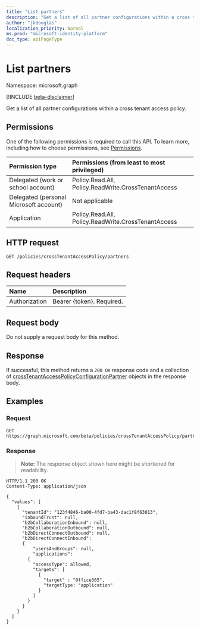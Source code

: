```yaml
---
title: "List partners"
description: "Get a list of all partner configurations within a cross tenant access policy."
author: "jkdouglas"
localization_priority: Normal
ms.prod: "microsoft-identity-platform"
doc_type: apiPageType
---
```


# List partners

Namespace: microsoft.graph

[!INCLUDE [beta-disclaimer](../../includes/beta-disclaimer.md)]

Get a list of all partner configurations within a cross tenant access policy.

## Permissions

One of the following permissions is required to call this API. To learn more, including how to choose permissions, see [Permissions](/graph/permissions-reference).

|Permission type|Permissions (from least to most privileged)|
|:---|:---|
|Delegated (work or school account)|Policy.Read.All, Policy.ReadWrite.CrossTenantAccess|
|Delegated (personal Microsoft account)|Not applicable|
|Application|Policy.Read.All, Policy.ReadWrite.CrossTenantAccess|

## HTTP request

<!-- {
  "blockType": "ignored"
}
-->

``` http
GET /policies/crossTenantAccessPolicy/partners
```

## Request headers

|Name|Description|
|:---|:---|
|Authorization|Bearer {token}. Required.|

## Request body

Do not supply a request body for this method.

## Response

If successful, this method returns a `200 OK` response code and a collection of [crossTenantAccessPolicyConfigurationPartner](../resources/crosstenantaccesspolicyconfigurationpartner.md) objects in the response body.

## Examples

### Request

<!-- {
  "blockType": "request",
  "name": "list_crosstenantaccesspolicyconfigurationpartner"
}
-->

``` http
GET https://graph.microsoft.com/beta/policies/crossTenantAccessPolicy/partners
```

### Response

>**Note:** The response object shown here might be shortened for readability.
<!-- {
  "blockType": "response",
  "truncated": true,
  "@odata.type": "Collection(microsoft.graph.crossTenantAccessPolicyConfigurationPartner)"
}
-->

``` http
HTTP/1.1 200 OK
Content-Type: application/json

{
  "values": [
    {
      "tenantId": "123f4846-ba00-4fd7-ba43-dac1f8f63013",
      "inboundTrust": null,
      "b2bCollaborationInbound": null,
      "b2bCollaborationOutbound": null,
      "b2bDirectConnectOutbound": null,
      "b2bDirectConnectInbound":
      {
          "usersAndGroups": null,
          "applications":
        {
          "accessType": allowed,
          "targets": [
            {
              "target" : "Office365",
              "targetType: "application"
            }
          ]
        }
      }
    }
  ]
}
```
